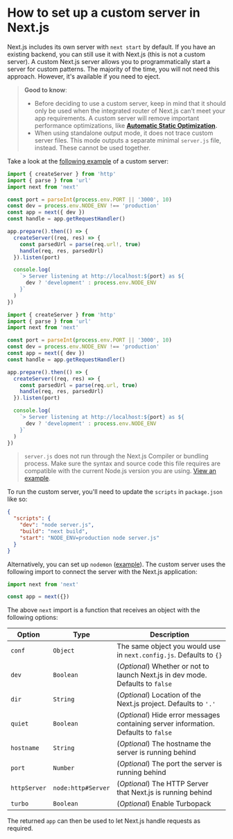 # How to set up a custom server in Next.js

Next.js includes its own server with `next start` by default. If you have an existing backend, you can still use it with Next.js (this is not a custom server). A custom Next.js server allows you to programmatically start a server for custom patterns. The majority of the time, you will not need this approach. However, it's available if you need to eject.

> **Good to know**:
>
> * Before deciding to use a custom server, keep in mind that it should only be used when the integrated router of Next.js can't meet your app requirements. A custom server will remove important performance optimizations, like **[Automatic Static Optimization](/docs/pages/building-your-application/rendering/automatic-static-optimization.md).**
> * When using standalone output mode, it does not trace custom server files. This mode outputs a separate minimal `server.js` file, instead. These cannot be used together.

Take a look at the [following example](https://github.com/vercel/next.js/tree/canary/examples/custom-server) of a custom server:

```ts filename="server.ts" switcher
import { createServer } from 'http'
import { parse } from 'url'
import next from 'next'

const port = parseInt(process.env.PORT || '3000', 10)
const dev = process.env.NODE_ENV !== 'production'
const app = next({ dev })
const handle = app.getRequestHandler()

app.prepare().then(() => {
  createServer((req, res) => {
    const parsedUrl = parse(req.url!, true)
    handle(req, res, parsedUrl)
  }).listen(port)

  console.log(
    `> Server listening at http://localhost:${port} as ${
      dev ? 'development' : process.env.NODE_ENV
    }`
  )
})
```

```js filename="server.js" switcher
import { createServer } from 'http'
import { parse } from 'url'
import next from 'next'

const port = parseInt(process.env.PORT || '3000', 10)
const dev = process.env.NODE_ENV !== 'production'
const app = next({ dev })
const handle = app.getRequestHandler()

app.prepare().then(() => {
  createServer((req, res) => {
    const parsedUrl = parse(req.url, true)
    handle(req, res, parsedUrl)
  }).listen(port)

  console.log(
    `> Server listening at http://localhost:${port} as ${
      dev ? 'development' : process.env.NODE_ENV
    }`
  )
})
```

> `server.js` does not run through the Next.js Compiler or bundling process. Make sure the syntax and source code this file requires are compatible with the current Node.js version you are using. [View an example](https://github.com/vercel/next.js/tree/canary/examples/custom-server).

To run the custom server, you'll need to update the `scripts` in `package.json` like so:

```json filename="package.json"
{
  "scripts": {
    "dev": "node server.js",
    "build": "next build",
    "start": "NODE_ENV=production node server.js"
  }
}
```

Alternatively, you can set up `nodemon` ([example](https://github.com/vercel/next.js/tree/canary/examples/custom-server)). The custom server uses the following import to connect the server with the Next.js application:

```js
import next from 'next'

const app = next({})
```

The above `next` import is a function that receives an object with the following options:

| Option       | Type               | Description                                                                         |
| ------------ | ------------------ | ----------------------------------------------------------------------------------- |
| `conf`       | `Object`           | The same object you would use in `next.config.js`. Defaults to `{}`                 |
| `dev`        | `Boolean`          | (*Optional*) Whether or not to launch Next.js in dev mode. Defaults to `false`      |
| `dir`        | `String`           | (*Optional*) Location of the Next.js project. Defaults to `'.'`                     |
| `quiet`      | `Boolean`          | (*Optional*) Hide error messages containing server information. Defaults to `false` |
| `hostname`   | `String`           | (*Optional*) The hostname the server is running behind                              |
| `port`       | `Number`           | (*Optional*) The port the server is running behind                                  |
| `httpServer` | `node:http#Server` | (*Optional*) The HTTP Server that Next.js is running behind                         |
| `turbo`      | `Boolean`          | (*Optional*) Enable Turbopack                                                       |

The returned `app` can then be used to let Next.js handle requests as required.
